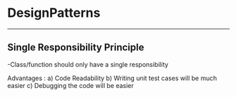 # DesignPatterns

-----------------------------------------
Single Responsibility Principle
-----------------------------------------

-Class/function should only have a single responsibility

Advantages : 
a) Code Readability
b) Writing unit test cases will be much easier
c) Debugging the code will be easier
